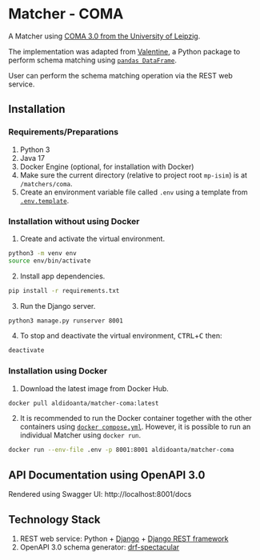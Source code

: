 # Matcher - COMA

A Matcher using [COMA 3.0 from the University of Leipzig](https://dbs.uni-leipzig.de/Research/coma.html).

The implementation was adapted from [Valentine](https://doi.org/10.1109/ICDE51399.2021.00047), a Python package to perform schema matching using [`pandas DataFrame`](https://pandas.pydata.org/docs/reference/api/pandas.DataFrame.html).

User can perform the schema matching operation via the REST web service.

## Installation
### Requirements/Preparations
1. Python 3
2. Java 17
3. Docker Engine (optional, for installation with Docker)
4. Make sure the current directory (relative to project root `mp-isim`) is at `/matchers/coma`.
5. Create an environment variable file called `.env` using a template from [`.env.template`](.env.template).

### Installation without using Docker
1. Create and activate the virtual environment.
```bash
python3 -m venv env
source env/bin/activate
```

2. Install app dependencies.
```bash
pip install -r requirements.txt
```

3. Run the Django server.
```bash
python3 manage.py runserver 8001
```

4. To stop and deactivate the virtual environment, <kbd>CTRL</kbd>+<kbd>C</kbd> then:
```bash
deactivate
```

### Installation using Docker
1. Download the latest image from Docker Hub.
```bash
docker pull aldidoanta/matcher-coma:latest
```
2. It is recommended to run the Docker container together with the other containers using [`docker compose.yml`](../../docker-compose.yml). However, it is possible to run an individual Matcher using `docker run`.
```bash
docker run --env-file .env -p 8001:8001 aldidoanta/matcher-coma
```

## API Documentation using OpenAPI 3.0
Rendered using Swagger UI: http://localhost:8001/docs

## Technology Stack
1. REST web service: Python + [Django](https://www.djangoproject.com/) + [Django REST framework](https://www.django-rest-framework.org/)
2. OpenAPI 3.0 schema generator: [drf-spectacular](https://github.com/tfranzel/drf-spectacular)
